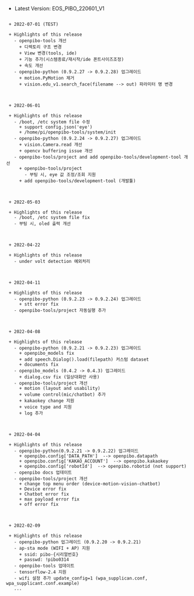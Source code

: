  * Latest Version: EOS_PIBO_220601_V1

<pre>
<code>
 + 2022-07-01 (TEST)

 + Highlights of this release
   - openpibo-tools 개선
     + 디렉토리 구조 변경
     + View 변경(tools, ide)
     + 기능 추가(시스템종료/재시작/ide 폰트사이즈조정)
     + 속도 개선
   - openpibo-python (0.9.2.27 -> 0.9.2.28) 업그레이드
     + motion.PyMotion 제거
     + vision.edu_v1.search_face(filename --> out) 파라미터 명 변경
</code>
</pre>

<pre>
<code>
 + 2022-06-01

 + Highlights of this release
   - /boot, /etc system file 수정
     + support config.json('eye')
     + /home/pi/openpibo-tools/system/init
   - openpibo-python (0.9.2.24 -> 0.9.2.27) 업그레이드
     + vision.Camera.read 개선
     + opencv buffering issue 개선
   - openpibo-tools/project and add openpibo-tools/development-tool 개선
     + openpibo-tools/project
       - 부팅 시, eye 값 조정/조회 지원
     + add openpibo-tools/development-tool (개발툴)
</code>
</pre>

<pre>
<code>
 + 2022-05-03

 + Highlights of this release
   - /boot, /etc system file fix
   - 부팅 시, oled 출력 개선
</code>
</pre>

<pre>
<code>
 + 2022-04-22

 + Highlights of this release
   - under volt detection 예외처리
</code>
</pre>

<pre>
<code>
 + 2022-04-11

 + Highlights of this release
   - openpibo-python (0.9.2.23 -> 0.9.2.24) 업그레이드
     + stt error fix
   - openpibo-tools/project 자동실행 추가
</code>
</pre>

<pre>
<code>
 + 2022-04-08

 + Highlights of this release
   - openpibo-python (0.9.2.21 -> 0.9.2.23) 업그레이드
     + openpibo_models fix
     + add speech.Dialog().load(filepath) 커스텀 dataset
     + documents fix
   - openpibo_models (0.4.2 -> 0.4.3) 업그레이드
     + dialog.csv fix (일상대화만 사용)
   - openpibo-tools/project 개선
     + motion (layout and usability)
     + volume control(mic/chatbot) 추가
     + kakaokey change 지원
     + voice type and 지원
     + log 추가
</code>
</pre>

<pre>
<code>
 + 2022-04-04

 + Highlights of this release
   - openpibo-python(0.9.2.21 -> 0.9.2.22) 업그레이드
     + openpibo.config['DATA_PATH']  --> openpibo.datapath
     + openpibo.config['KAKAO_ACCOUNT']  --> openpibo.kakaokey
     + openpibo.config['robotId']  --> openpibo.robotid (not support)
   - openpibo docs 업데이트
   - openpibo-tools/project 개선
     + change top menu order (device-motion-vision-chatbot)
     + Device error fix
     + Chatbot error fix
     + max payload error fix
     + off error fix
</code>
</pre>

<pre>
<code>
 + 2022-02-09

 + Highlights of this release
   - openpibo-python 업그레이드 (0.9.2.20 -> 0.9.2.21)
   - ap-sta mode (WIFI + AP) 지원
     + ssid: pibo-{시리얼번호}
     + passwd: !pibo0314
   - openpibo-tools 업데이트 
   - tensorflow-2.4 지원
   - wifi 설정 추가 update_config=1 (wpa_supplican.conf, wpa_supplicant.conf.example) 
   ...
</code>
</pre>
